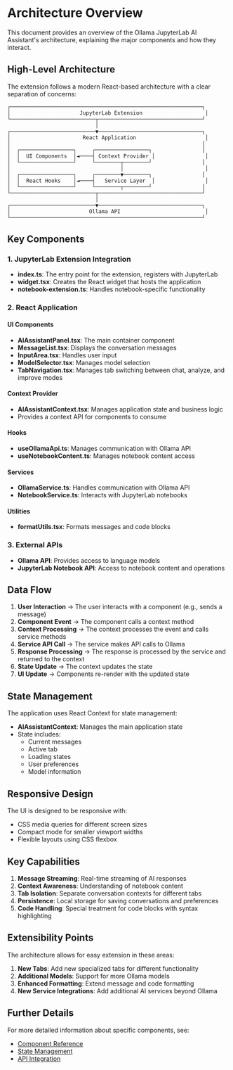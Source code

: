 # Architecture Overview

This document provides an overview of the Ollama JupyterLab AI Assistant's architecture, explaining the major components and how they interact.

## High-Level Architecture

The extension follows a modern React-based architecture with a clear separation of concerns:

```
┌─────────────────────────────────────────────────────────────┐
│                      JupyterLab Extension                    │
└───────────────────────────┬─────────────────────────────────┘
                            │
┌───────────────────────────▼─────────────────────────────────┐
│                       React Application                      │
│                                                             │
│  ┌─────────────────┐     ┌─────────────────┐                │
│  │  UI Components  │◄────┤ Context Provider │                │
│  └─────────────────┘     └────────┬────────┘                │
│                                   │                          │
│  ┌─────────────────┐     ┌────────▼────────┐                │
│  │  React Hooks    │◄────┤   Service Layer  │                │
│  └─────────────────┘     └────────┬────────┘                │
└───────────────────────────┬─────────────────────────────────┘
                            │
┌───────────────────────────▼─────────────────────────────────┐
│                         Ollama API                           │
└─────────────────────────────────────────────────────────────┘
```

## Key Components

### 1. JupyterLab Extension Integration

- **index.ts**: The entry point for the extension, registers with JupyterLab
- **widget.tsx**: Creates the React widget that hosts the application
- **notebook-extension.ts**: Handles notebook-specific functionality

### 2. React Application

#### UI Components
- **AIAssistantPanel.tsx**: The main container component
- **MessageList.tsx**: Displays the conversation messages
- **InputArea.tsx**: Handles user input
- **ModelSelector.tsx**: Manages model selection
- **TabNavigation.tsx**: Manages tab switching between chat, analyze, and improve modes

#### Context Provider
- **AIAssistantContext.tsx**: Manages application state and business logic
- Provides a context API for components to consume

#### Hooks
- **useOllamaApi.ts**: Manages communication with Ollama API
- **useNotebookContent.ts**: Manages notebook content access

#### Services
- **OllamaService.ts**: Handles communication with Ollama API
- **NotebookService.ts**: Interacts with JupyterLab notebooks

#### Utilities
- **formatUtils.tsx**: Formats messages and code blocks

### 3. External APIs

- **Ollama API**: Provides access to language models
- **JupyterLab Notebook API**: Access to notebook content and operations

## Data Flow

1. **User Interaction** → The user interacts with a component (e.g., sends a message)
2. **Component Event** → The component calls a context method
3. **Context Processing** → The context processes the event and calls service methods
4. **Service API Call** → The service makes API calls to Ollama
5. **Response Processing** → The response is processed by the service and returned to the context
6. **State Update** → The context updates the state
7. **UI Update** → Components re-render with the updated state

## State Management

The application uses React Context for state management:

- **AIAssistantContext**: Manages the main application state
- State includes:
  - Current messages
  - Active tab
  - Loading states
  - User preferences
  - Model information

## Responsive Design

The UI is designed to be responsive with:

- CSS media queries for different screen sizes
- Compact mode for smaller viewport widths
- Flexible layouts using CSS flexbox

## Key Capabilities

1. **Message Streaming**: Real-time streaming of AI responses
2. **Context Awareness**: Understanding of notebook content
3. **Tab Isolation**: Separate conversation contexts for different tabs
4. **Persistence**: Local storage for saving conversations and preferences
5. **Code Handling**: Special treatment for code blocks with syntax highlighting

## Extensibility Points

The architecture allows for easy extension in these areas:

1. **New Tabs**: Add new specialized tabs for different functionality
2. **Additional Models**: Support for more Ollama models
3. **Enhanced Formatting**: Extend message and code formatting
4. **New Service Integrations**: Add additional AI services beyond Ollama

## Further Details

For more detailed information about specific components, see:

- [Component Reference](component-reference.md)
- [State Management](state-management.md)
- [API Integration](api-integration.md) 